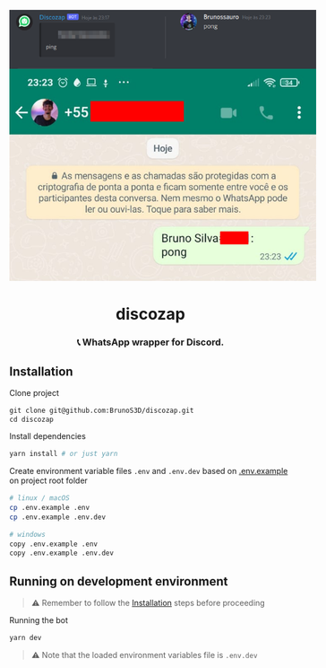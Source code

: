 <p align="center">
  <a href="https://github.com/BrunoS3D">
    <img alt="Removing" src="./.github/discozap.png" style="max-width: 548px"/>
  </a>
</p>

<h1 align="center">
  discozap
</h1>

<h3 align="center">
  📞 WhatsApp wrapper for Discord.
</h3>

## Installation

Clone project

```
git clone git@github.com:BrunoS3D/discozap.git
cd discozap
```

Install dependencies

```sh
yarn install # or just yarn
```

Create environment variable files `.env` and `.env.dev` based on [.env.example](./.env.example) on project root folder

```bash
# linux / macOS
cp .env.example .env
cp .env.example .env.dev
```

```bash
# windows
copy .env.example .env
copy .env.example .env.dev
```

## Running on development environment

> ⚠ Remember to follow the [Installation](#Installation) steps before proceeding

Running the bot

```sh
yarn dev
```

> ⚠ Note that the loaded environment variables file is `.env.dev`
